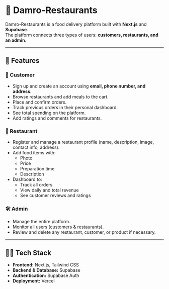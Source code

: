 # 🍔 Damro-Restaurants

Damro-Restaurants is a food delivery platform built with **Next.js** and **Supabase**.  
The platform connects three types of users: **customers, restaurants, and an admin**.

---

## 🚀 Features

### 👤 Customer
- Sign up and create an account using **email, phone number, and address**.
- Browse restaurants and add meals to the cart.
- Place and confirm orders.
- Track previous orders in their personal dashboard.
- See total spending on the platform.
- Add ratings and comments for restaurants.

### 🏪 Restaurant
- Register and manage a restaurant profile (name, description, image, contact info, address).
- Add food items with:
  - Photo
  - Price
  - Preparation time
  - Description
- Dashboard to:
  - Track all orders
  - View daily and total revenue
  - See customer reviews and ratings

### 🛠️ Admin
- Manage the entire platform.
- Monitor all users (customers & restaurants).
- Review and delete any restaurant, customer, or product if necessary.

---

## 🧑‍💻 Tech Stack
- **Frontend:** Next.js, Tailwind CSS  
- **Backend & Database:** Supabase  
- **Authentication:** Supabase Auth  
- **Deployment:** Vercel  

